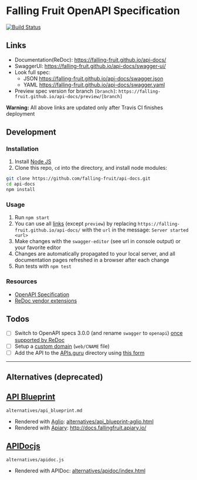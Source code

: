 # Falling Fruit OpenAPI Specification
[![Build Status](https://travis-ci.org/falling-fruit/api-docs.svg?branch=master)](https://travis-ci.org/falling-fruit/api-docs)

## Links

- Documentation(ReDoc): https://falling-fruit.github.io/api-docs/
- SwaggerUI: https://falling-fruit.github.io/api-docs/swagger-ui/
- Look full spec:
    + JSON https://falling-fruit.github.io/api-docs/swagger.json
    + YAML https://falling-fruit.github.io/api-docs/swagger.yaml
- Preview spec version for branch `[branch]`: `https://falling-fruit.github.io/api-docs/preview/[branch]`

**Warning:** All above links are updated only after Travis CI finishes deployment

## Development

### Installation

1. Install [Node JS](https://nodejs.org/)
2. Clone this repo, `cd` into the directory, and install node modules:

```bash
git clone https://github.com/falling-fruit/api-docs.git
cd api-docs
npm install
```

### Usage

1. Run `npm start`
2. You can use all [links](#links) (except `preview`) by replacing `https://falling-fruit.github.io/api-docs/` with the `url` in the message: `Server started <url>`
3. Make changes with the `swagger-editor` (see url in console output) or your favorite editor
4. Changes are automatically propagated to your local server, and all documentation pages refreshed in a browser after each change
5. Run tests with `npm test`

### Resources

- [OpenAPI Specification](https://swagger.io/specification/)
- [ReDoc vendor extensions](https://github.com/Rebilly/ReDoc/blob/master/docs/redoc-vendor-extensions.md)

## Todos

  - [ ] Switch to OpenAPI specs 3.0.0 (and rename `swagger` to `openapi`) [once supported by ReDoc](https://github.com/Rebilly/ReDoc/issues/312)
  - [ ] Setup a [custom domain](https://help.github.com/articles/using-a-custom-domain-with-github-pages/) (`web/CNAME` file)
  - [ ] Add the API to the [APIs.guru](https://APIs.guru) directory using [this form](https://apis.guru/add-api/)

-------

## Alternatives (deprecated)

## [API Blueprint](https://apiblueprint.org/)

`alternatives/api_blueprint.md`

  - Rendered with [Aglio](https://github.com/danielgtaylor/aglio): [alternatives/api_blueprint-aglio.html](alternatives/api_blueprint-aglio.html)
  - Rendered with [Apiary](https://apiary.io/): http://docs.fallingfruit.apiary.io/

## [APIDocjs](http://apidocjs.com/)

`alternatives/apidoc.js`

  - Rendered with APIDoc: [alternatives/apidoc/index.html](/alternatives/apidoc/index.html)
